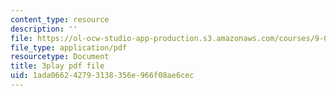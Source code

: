 ```yaml
---
content_type: resource
description: ''
file: https://ol-ocw-studio-app-production.s3.amazonaws.com/courses/9-00-introduction-to-psychology-fall-2004/1ada066242793138356e966f08ae6cec_10502.pdf
file_type: application/pdf
resourcetype: Document
title: 3play pdf file
uid: 1ada0662-4279-3138-356e-966f08ae6cec
---
```

